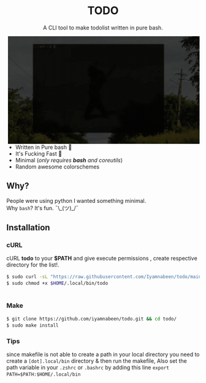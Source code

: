 <h1 align="center">TODO</h1>
<p align="center">A CLI tool to make todolist written in pure bash. </p
 
##
<img src="https://github.com/Iyamnabeen/todo/blob/main/Assets/20220513_191509.gif" alt="Video Preview Gif" align="right" width="500px"/>

- Written in Pure bash  
- It's Fucking Fast 🚀
- Minimal (*only requires **bash** and coreutils*)
- Random awesome colorschemes 
## Why?

  
People were using python I wanted something minimal.\
Why `bash`? It's fun. ¯\\\_(ツ)_/¯
  
## Installation

### cURL
cURL **todo** to your **$PATH** and give execute permissions , create respective directory for the list!.

```sh
$ sudo curl -sL "https://raw.githubusercontent.com/Iyamnabeen/todo/main/todo" -o $HOME/.local/bin/todo
$ sudo chmod +x $HOME/.local/bin/todo
 
```

### Make
```sh
$ git clone https://github.com/iyamnabeen/todo.git && cd todo/
$ sudo make install
```

 ### Tips
 
 since makefile is not able to create a path in your local directory you need to create a ```[dot].local/bin``` directory & then run the makefile,
 Also set the path variable in your ```.zshrc``` or ```.bashrc``` by adding this line ```export PATH=$PATH:$HOME/.local/bin``` 
